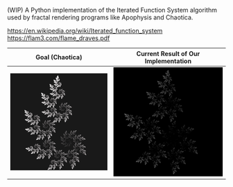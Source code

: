 (WIP) A Python implementation of the Iterated Function System algorithm used by fractal rendering programs like Apophysis and Chaotica.

https://en.wikipedia.org/wiki/Iterated_function_system
https://flam3.com/flame_draves.pdf

Goal (Chaotica) | Current Result of Our Implementation
--- | --- 
![goal1 - Chaotica](https://github.com/lukemcraig/IFS/blob/master/goal1_chaotica.png) | ![result1 - our implementation](https://github.com/lukemcraig/IFS/blob/master/result1.png)
